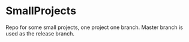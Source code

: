 # SmallProjects
Repo for some small projects, one project one branch. Master branch is used as the release branch.
